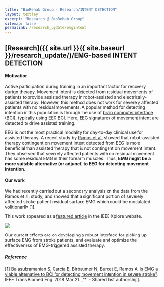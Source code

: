 ```yaml
---
title: "BioRehab Group - Research/INTENT DETECTION"
layout: textlay
excerpt: "Research @ BioRehab Group"
sitemap: false
permalink: /research_update/emgintent
---
```


## [Research]({{ site.url }}{{ site.baseurl }}/research_update/)/EMG-based INTENT DETECTION

#### **Motivation**
Active participation during training in an important factor for recovery durign therapy. Movement intent is detected from residual movements of patients to provide assisted therapy in robot-assisted and electrically-assisted therapy. However, this method does not work for severely affected patients with no residual movements. A popular method for detecting intention in this population is through the use of [brain computer interface](https://en.wikipedia.org/wiki/Brain%E2%80%93computer_interface) (BCI), typically using EEG BCI. Here, EEG signatures of movement intent are detected to drive assisted training.

EEG is not the most practical modality for day-to-day clinical use for assisted therapy. A recent study by [Ramos et al.](https://www.ncbi.nlm.nih.gov/pmc/articles/PMC3700597) showed that robot-assisted therapy contingent on movement intent detected from EEG is more beneficial than assisted therapy that is not contingent on movement intent. They observed that severely affected patients with no residual movement has some residual EMG in their forearm muscles. Thus, **EMG might be a more suitable alternative (or adjunct) to EEG for detecting movement intention.**

#### **Our work**
We had recently carried out a secondary analysis on the data from the Ramos et al. study, and showed that a significant portion of severely affected stroke patient residual surface EMG which could be modulated volitionarlly [1].

This work appeared as a [featured article](https://www.embs.org/tbme/articles/is-emg-a-viable-alternative-to-bci-for-detecting-movement-intention-in-severe-stroke/) in the IEEE Xplore website.

[![](https://www.embs.org/wp-content/uploads/2018/11/draft_wide.gif)](https://www.embs.org/tbme/articles/is-emg-a-viable-alternative-to-bci-for-detecting-movement-intention-in-severe-stroke/)


Our current efforts are on developing a robust interface for picking up surface EMG from stroke patients, and evaluate and optimize the effectiveness of EMG-triggered assisted therapy.

##### **Reference**
[1] Balasubramanian S, Garcia E, Birbaumer N, Burdet E, Ramos A. <a href="https://ieeexplore.ieee.org/abstract/document/8320831/">Is EMG a viable alternative to BCI for detecting movement intention in severe stroke?</a>. IEEE Trans Biomed Eng. 2018 Mar 21. ['*' - Shared last authorship].